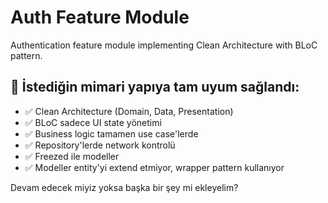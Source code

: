 # Auth Feature Module

Authentication feature module implementing Clean Architecture with BLoC pattern.

## 🎯 İstediğin mimari yapıya tam uyum sağlandı:
- ✅ Clean Architecture (Domain, Data, Presentation)
- ✅ BLoC sadece UI state yönetimi
- ✅ Business logic tamamen use case'lerde
- ✅ Repository'lerde network kontrolü
- ✅ Freezed ile modeller
- ✅ Modeller entity'yi extend etmiyor, wrapper pattern kullanıyor

Devam edecek miyiz yoksa başka bir şey mi ekleyelim?